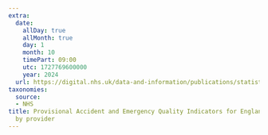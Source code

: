 ```yaml
---
extra:
  date:
    allDay: true
    allMonth: true
    day: 1
    month: 10
    timePart: 09:00
    utc: 1727769600000
    year: 2024
  url: https://digital.nhs.uk/data-and-information/publications/statistical/provisional-accident-and-emergency-quality-indicators-for-england/august-2024-by-provider
taxonomies:
  source:
  - NHS
title: Provisional Accident and Emergency Quality Indicators for England, August 2024,
  by provider
---
```

